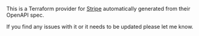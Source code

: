 This is a Terraform provider for [Stripe](https://stripe.com/) automatically generated from their OpenAPI spec.

If you find any issues with it or it needs to be updated please let me know.